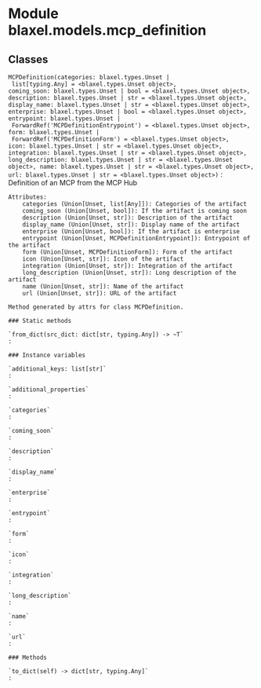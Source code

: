 Module blaxel.models.mcp_definition
===================================

Classes
-------

`MCPDefinition(categories: blaxel.types.Unset | list[typing.Any] = <blaxel.types.Unset object>, coming_soon: blaxel.types.Unset | bool = <blaxel.types.Unset object>, description: blaxel.types.Unset | str = <blaxel.types.Unset object>, display_name: blaxel.types.Unset | str = <blaxel.types.Unset object>, enterprise: blaxel.types.Unset | bool = <blaxel.types.Unset object>, entrypoint: blaxel.types.Unset | ForwardRef('MCPDefinitionEntrypoint') = <blaxel.types.Unset object>, form: blaxel.types.Unset | ForwardRef('MCPDefinitionForm') = <blaxel.types.Unset object>, icon: blaxel.types.Unset | str = <blaxel.types.Unset object>, integration: blaxel.types.Unset | str = <blaxel.types.Unset object>, long_description: blaxel.types.Unset | str = <blaxel.types.Unset object>, name: blaxel.types.Unset | str = <blaxel.types.Unset object>, url: blaxel.types.Unset | str = <blaxel.types.Unset object>)`
:   Definition of an MCP from the MCP Hub
    
    Attributes:
        categories (Union[Unset, list[Any]]): Categories of the artifact
        coming_soon (Union[Unset, bool]): If the artifact is coming soon
        description (Union[Unset, str]): Description of the artifact
        display_name (Union[Unset, str]): Display name of the artifact
        enterprise (Union[Unset, bool]): If the artifact is enterprise
        entrypoint (Union[Unset, MCPDefinitionEntrypoint]): Entrypoint of the artifact
        form (Union[Unset, MCPDefinitionForm]): Form of the artifact
        icon (Union[Unset, str]): Icon of the artifact
        integration (Union[Unset, str]): Integration of the artifact
        long_description (Union[Unset, str]): Long description of the artifact
        name (Union[Unset, str]): Name of the artifact
        url (Union[Unset, str]): URL of the artifact
    
    Method generated by attrs for class MCPDefinition.

    ### Static methods

    `from_dict(src_dict: dict[str, typing.Any]) ‑> ~T`
    :

    ### Instance variables

    `additional_keys: list[str]`
    :

    `additional_properties`
    :

    `categories`
    :

    `coming_soon`
    :

    `description`
    :

    `display_name`
    :

    `enterprise`
    :

    `entrypoint`
    :

    `form`
    :

    `icon`
    :

    `integration`
    :

    `long_description`
    :

    `name`
    :

    `url`
    :

    ### Methods

    `to_dict(self) ‑> dict[str, typing.Any]`
    :